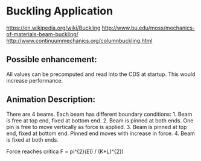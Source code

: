 # Buckling Application
https://en.wikipedia.org/wiki/Buckling
http://www.bu.edu/moss/mechanics-of-materials-beam-buckling/
http://www.continuummechanics.org/columnbuckling.html

## Possible enhancement:
All values can be precomputed and read into the CDS at startup. This would increase performance.

## Animation Description:

There are 4 beams. Each beam has different boundary conditions:
	1. Beam is free at top end, fixed at bottom end.
	2. Beam is pinned at both ends. One pin is free to move vertically as force is applied.
	3. Beam is pinned at top end, fixed at bottom end. Pinned end moves with increase in force.
	4. Beam is fixed at both ends.

Force reaches critica
F = pi^{2}*(E*I) / (K*L)^{2})
